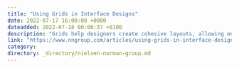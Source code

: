 ```yaml
---
title: "Using Grids in Interface Designs"
date: 2022-07-17 16:00:00 +0000
dateadded: 2022-07-18 00:00:37 +0100
description: "Grids help designers create cohesive layouts, allowing end users to easily scan and use interfaces. A good grid adapts to various screen sizes and orientations, ensuring consistency across platforms."
link: "https://www.nngroup.com/articles/using-grids-in-interface-designs/"
category:
directory: _directory/nielsen-norman-group.md
---
```

